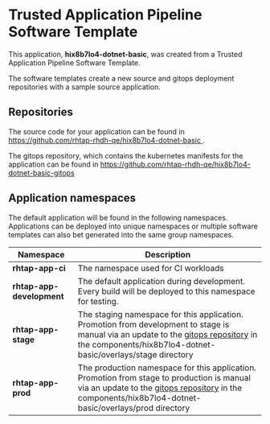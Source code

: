 # Trusted Application Pipeline Software Template

This application, **hix8b7lo4-dotnet-basic**, was created from a Trusted Application Pipeline Software Template.

The software templates create a new source and gitops deployment repositories with a sample source application. 

## Repositories

The source code for your application can be found in [https://github.com/rhtap-rhdh-qe/hix8b7lo4-dotnet-basic ](https://github.com/rhtap-rhdh-qe/hix8b7lo4-dotnet-basic ).
 
The gitops repository, which contains the kubernetes manifests for the application can be found in 
[https://github.com/rhtap-rhdh-qe/hix8b7lo4-dotnet-basic-gitops ](https://github.com/rhtap-rhdh-qe/hix8b7lo4-dotnet-basic-gitops ) 

## Application namespaces 

The default application will be found in the following namespaces. Applications can be deployed into unique namespaces or multiple software templates can also bet generated into the same group namespaces.  

|  Namespace   |  Description   |  
| -------- | -------- |
| **rhtap-app-ci** | The namespace used for CI workloads |
| **rhtap-app-development** | The default application during development. Every build will be deployed to this namespace for testing. |
| **rhtap-app-stage** | The staging namespace for this application. Promotion from development to stage is manual via an update to the [gitops repository](https://github.com/rhtap-rhdh-qe/hix8b7lo4-dotnet-basic-gitops ) in the components/hix8b7lo4-dotnet-basic/overlays/stage directory |
| **rhtap-app-prod** | The production namespace for this application. Promotion from stage to production is manual via an update to the [gitops repository](https://github.com/rhtap-rhdh-qe/hix8b7lo4-dotnet-basic-gitops ) in the components/hix8b7lo4-dotnet-basic/overlays/prod directory |